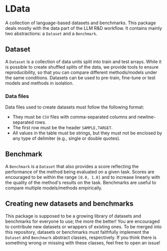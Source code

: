 # LData

A collection of language-based datasets and benchmarks.
This package deals mostly with the data part of the LLM R&D workflow. It contains mainly two abstractions: a `Dataset` and a `Benchmark`.

## Dataset

A `Dataset` is a collection of data units split into train and test arrays. While it is possible to create shuffled splits of the data, we provide tools to ensure reproducibility, so that you can compare different methods/models under the same conditions. Datasets can be used to pre-train, fine-tune or test models and methods in isolation.

### Data files

Data files used to create datasets must follow the following format:

- They must be `CSV` files with comma-separated columns and newline-separated rows.
- The first row must be the header `SAMPLE,TARGET`.
- All values in the table must be strings, but they must not be enclosed by any type of delimiter (e.g., single or double quotes).

## Benchmark

A `Benchmark` is a `Dataset` that also provides a score reflecting the performance of the method being evaluated on a given task. Scores are encouraged to be within the range `[0.0, 1.0]` and to increase linearly with the quality of the method's results on the task. Benchmarks are useful to compare multiple models/methods empirically.

## Creating new datasets and benchmarks

This package is supposed to be a growing library of datasets and benchmarks for everyone to use; the more the better! You are encouraged to contribute new datasets or wrappers of existing ones. To be merged into this repository, datasets or benchmarks must faithfully implement the `Dataset` and `Benchmark` abstract classes, respectively. If you think there is something wrong or missing with these classes, feel free to open an issue!
